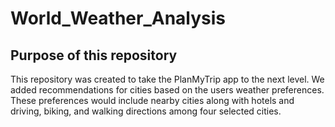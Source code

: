 # World_Weather_Analysis
## Purpose of this repository
This repository was created to take the PlanMyTrip app to the next level.  We added recommendations for cities based on the users weather preferences.  These preferences would include nearby cities along with hotels and driving, biking, and walking directions among four selected cities.

